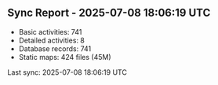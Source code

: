 ## Sync Report - 2025-07-08 18:06:19 UTC

- Basic activities: 741
- Detailed activities: 8
- Database records: 741
- Static maps: 424 files (45M)

Last sync: 2025-07-08 18:06:19 UTC

